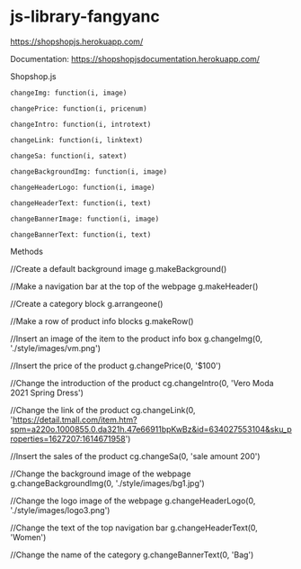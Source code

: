 # js-library-fangyanc
https://shopshopjs.herokuapp.com/

Documentation:
https://shopshopjsdocumentation.herokuapp.com/

Shopshop.js

    changeImg: function(i, image) 

    changePrice: function(i, pricenum) 

    changeIntro: function(i, introtext) 

    changeLink: function(i, linktext) 

    changeSa: function(i, satext) 

    changeBackgroundImg: function(i, image) 

    changeHeaderLogo: function(i, image) 

    changeHeaderText: function(i, text) 

    changeBannerImage: function(i, image) 

    changeBannerText: function(i, text) 

Methods

//Create a default background image
g.makeBackground()

//Make a navigation bar at the top of the webpage
g.makeHeader()

//Create a category block
g.arrangeone()

//Make a row of product info blocks
g.makeRow()

//Insert an image of the item to the product info box
g.changeImg(0, './style/images/vm.png')

//Insert the price of the product
g.changePrice(0, '$100')

//Change the introduction of the product
cg.changeIntro(0, 'Vero Moda 2021 Spring Dress')

//Change the link of the product
cg.changeLink(0, 'https://detail.tmall.com/item.htm?spm=a220o.1000855.0.da321h.47e66911bpKwBz&id=634027553104&sku_properties=1627207:1614671958')

//Insert the sales of the product
cg.changeSa(0, 'sale amount  200')

//Change the background image of the webpage
g.changeBackgroundImg(0, './style/images/bg1.jpg')

//Change the logo image of the webpage
g.changeHeaderLogo(0, './style/images/logo3.png')

//Change the text of the top navigation bar
g.changeHeaderText(0, 'Women')

//Change the name of the category
g.changeBannerText(0, 'Bag')
    
    
    
    
